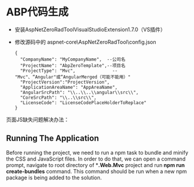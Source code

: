 # ABP代码生成

- 安装AspNetZeroRadToolVisualStudioExtension1.7.0（VS插件）

- 修改源码中的 aspnet-core\AspNetZeroRadTool\config.json

  ```properties
  {
    "CompanyName": "MyCompanyName",  --公司名
    "ProjectName": "AbpZeroTemplate",--项目名
    "ProjectType": "Mvc",			   --"Mvc"、“Angular"或“AngularMerged（可能不能用）" 
    "ProjectVersion":"ProjectVersion",
    "ApplicationAreaName": "AppAreaName",
    "AngularSrcPath": "\\..\\..\\angular\\src\\",
    "CoreSrcPath": "\\..\\src\\",
    "LicenseCode": "LicenseCodePlaceHolderToReplace"
  }
  ```





页面JS缺失问题解决办法：

## Running The Application

Before running the project, we need to run a npm task to bundle and minify the CSS and JavaScript files. In order to do that, we can open a command prompt, navigate to root directory of ***.Web.Mvc** project and run **npm run create-bundles** command. This command should be run when a new npm package is being added to the solution.